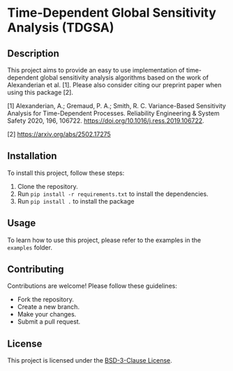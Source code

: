 # Time-Dependent Global Sensitivity Analysis (TDGSA)

## Description

This project aims to provide an easy to use implementation of time-dependent global sensitivity analysis algorithms based on the work of Alexanderian et al. [1]. Please also consider citing our preprint paper when using this package [2].

[1] Alexanderian, A.; Gremaud, P. A.; Smith, R. C. Variance-Based Sensitivity Analysis for Time-Dependent Processes. Reliability Engineering & System Safety 2020, 196, 106722. https://doi.org/10.1016/j.ress.2019.106722.

[2] https://arxiv.org/abs/2502.17275


## Installation

To install this project, follow these steps:

1. Clone the repository.
2. Run `pip install -r requirements.txt` to install the dependencies.
3. Run `pip install .` to install the package

## Usage

To learn how to use this project, please refer to the examples in the `examples` folder.

## Contributing

Contributions are welcome! Please follow these guidelines:

- Fork the repository.
- Create a new branch.
- Make your changes.
- Submit a pull request.

## License

This project is licensed under the [BSD-3-Clause License](LICENSE).
